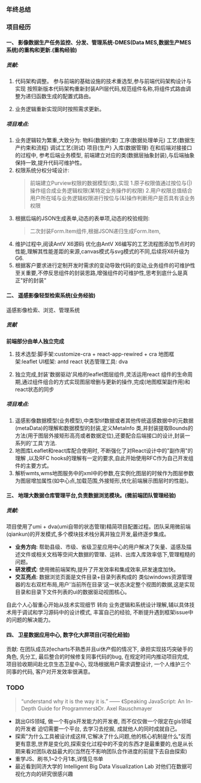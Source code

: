 
### 年终总结

### 项目经历

#### 一、 影像数据生产任务监控、分发、管理系统-DMES(Data MES,数据生产MES系统)的**重构**和**更新**.(重构经验)
   
   ##### 贡献:

   1. 代码架构调整。
   参与前端的基础设施的技术重选型,参与前端代码架构设计与实现
   按照新版本代码架构重新封装API层代码,规范组件名称,将组件式路由调整为递归函数生成的配置式路由。

   2. 业务逻辑重新实现同时按照需求更新。

   ##### 项目难点:
   1. 业务逻辑较为繁重,大致分为:
      物料(数据约束) 工序(数据处理单元) 工艺(数据生产约束和流程) 调试工艺(测试) 项目(生产) 入库(数据管理)
      在和后端对接接口的过程中, 参考后端业务模型, 前端建立对应的类(数据层抽象封装),与后端抽象保持一致,提升代码可维护性。
   2. 权限系统分权分域设计:
      > 前端建立Purview权限的数据模型(类),实现
      1.原子权限值通过按位与(|)操作组合成业务逻辑权限(某特定业务操作的权限)
      2.用户权限总值结合用户所在域与业务逻辑权限进行按位与(&)操作判断用户是否具有该业务权限
   3. 根据后端的JSON生成表单,动态的表单项,动态的校验规则:
      > 二次封装Form.Item组件,根据JSON递归生成Form.Item,
   4. 维护过程中,阅读AntV X6源码 优化由AntV X6编写的工艺流程图添加节点时的性能,理解其性能差距的来源,canvas模式与svg模式的不同,后续将X6升级为G6.
   5. 根据客户要求进行定制开发时需求的变动导致代码的变动,业务组件的可维护性至关重要,不停反思组件的封装思路,增强组件的可维护性,思考到底什么是真正"好的封装"

#### 二、 遥感影像轻型检索系统(业务经验)

   遥感影像检索、浏览、管理系统

   ##### 贡献
   **前端部分由单人独立完成**
   1. 技术选型:脚手架:customize-cra + react-app-rewired + cra 
            地图框架:leaflet
            UI框架: antd react
            状态管理工具: dva

   2. 独立完成,封装'数据驱动'风格的leaflet图层组件,灵活运用react 组件的生命周期,通过组件组合的方式实现图层增删与更新的操作,完成(地图框架副作用)和react状态的同步
   ##### 项目难点:
   1. 遥感影像数据模型(业务模型),中类型tif数据或者其他传统遥感数据中的元数据(metaData)的理解和数据模型的封装,定义MetaInfo 类,并封装提取Bounds的方法(用于图层外接矩形高亮或者数据定位),还要配合后端接口的设计,封装一系列的'工具'方法.
   2. 地图库Leaflet和react库配合使用时, 不断强化了对React设计中的"副作用"的理解 ,以及RFC hooks的理解有一定的要求,自此开始使用RFC作为自己开发组件的主要方式。
   3. 解析wmts,wms地图服务中的xml中的参数,在实例化图层的时候作为图层参数为图层增加属性(如中心点,加载范围,外接矩形,优化前端展示图层时的性能)。

#### 三、 地理大数据仓库管理平台,负责数据浏览模块。(微前端团队管理经验)
   ##### 贡献: 
   项目使用了umi + dva(umi自带的状态管理)精简项目配置过程。团队采用微前端(qiankun)的开发模式,多个模块技术栈分离并独立开发,最终逐步集成。
   * **业务方向**: 帮助县级、市级、省级卫星应用中心的用户解决了矢量、遥感及描述文件或相关文档等空间大数据的管理、运转、出库入库效率低下,管理粗糙的问题。
   * **研发模式**: 使用微前端架构,提升了开发效率和集成效率,研发速度加快。
   * **交互亮点**: 数据浏览页面是文件目录+目录列表构成的 类似windows资源管理器的左右双栏布局,用户'当前所在目录'这一状态决定整个视图的数据,这是实现目录和目录下文件列表的ui的数据驱动视图核心。

   自此个人心智重心开始从技术实现细节 转向 业务逻辑和系统设计理解,辅以具体技术用于调试和学习源码中的设计模式, 丰富自己的经验, 不断提升遇到框架issue中的问题的解决能力。

#### 四、 卫星数据应用中心, 数字化大屏项目(可视化经验)
   贡献: 在团队成员对echarts不熟悉并且ui休产假的情况下, 承担实现技巧突破手的角色, 先分工, 最后整合的时候修复同事代码的bug, 在规定时间内推动项目完成, 项目验收期间赴北京生态卫星中心, 现场根据用户需求调整设计, 一个人维护三个同事的代码, 客户对开发效率很满意。
   
### TODO
> “understand why it is the way it is.” —— 《Speaking JavaScript: An In-Depth Guide for Programmers》Dr. Axel Rauschmayer
* 跳出GIS领域, 做一个有gis开发能力的开发者, 而不仅仅做一个限定在gis领域的开发者 迫切需要一个平台, 去学习去挖掘, 成就他人的同时成就自己。
* 探索"为什么工具被设计成这样,它解决了什么问题,他的核心机制是什么"反而更有意思,世界是变化的,探索变化过程中的不变的东西才是最重要的,也是从长期来看对团队收益最大的(当然在不影响团队合作进度的前提下去自由探索)
* 重学JS、刷书,1~2个月1本,详情见书单
* 最近看到同济大学的 Intelligent Big Data Visualization Lab 对他们在数据可视化方向的研究很感兴趣